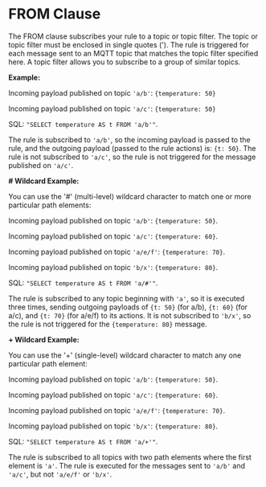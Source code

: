 # FROM Clause<a name="iot-sql-from"></a>

The FROM clause subscribes your rule to a topic or topic filter\. The topic or topic filter must be enclosed in single quotes \('\)\. The rule is triggered for each message sent to an MQTT topic that matches the topic filter specified here\. A topic filter allows you to subscribe to a group of similar topics\.

**Example:**

Incoming payload published on topic `'a/b'`: `{temperature: 50}`

Incoming payload published on topic `'a/c'`: `{temperature: 50}`

SQL: `"SELECT temperature AS t FROM 'a/b'"`\.

The rule is subscribed to `'a/b'`, so the incoming payload is passed to the rule, and the outgoing payload \(passed to the rule actions\) is: `{t: 50}`\. The rule is not subscribed to `'a/c'`, so the rule is not triggered for the message published on `'a/c'`\.

**\# Wildcard Example:**

You can use the '\#' \(multi\-level\) wildcard character to match one or more particular path elements:

Incoming payload published on topic `'a/b'`: `{temperature: 50}`\.

Incoming payload published on topic `'a/c'`: `{temperature: 60}`\.

Incoming payload published on topic `'a/e/f'`: `{temperature: 70}`\.

Incoming payload published on topic `'b/x'`: `{temperature: 80}`\.

SQL: `"SELECT temperature AS t FROM 'a/#'"`\.

The rule is subscribed to any topic beginning with `'a'`, so it is executed three times, sending outgoing payloads of `{t: 50}` \(for a/b\), `{t: 60}` \(for a/c\), and `{t: 70}` \(for a/e/f\) to its actions\. It is not subscribed to `'b/x'`, so the rule is not triggered for the `{temperature: 80}` message\.

**\+ Wildcard Example:**

You can use the '\+' \(single\-level\) wildcard character to match any one particular path element:

Incoming payload published on topic `'a/b'`: `{temperature: 50}`\.

Incoming payload published on topic `'a/c'`: `{temperature: 60}`\.

Incoming payload published on topic `'a/e/f'`: `{temperature: 70}`\.

Incoming payload published on topic `'b/x'`: `{temperature: 80}`\.

SQL: `"SELECT temperature AS t FROM 'a/+'"`\.

The rule is subscribed to all topics with two path elements where the first element is `'a'`\. The rule is executed for the messages sent to `'a/b'` and `'a/c'`, but not `'a/e/f'` or `'b/x'`\.
